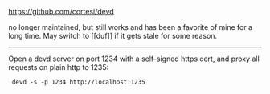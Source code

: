 https://github.com/cortesi/devd

no longer maintained, but still works and has been a favorite of mine for a long time. May switch to [[duf]] if it gets stale for some reason.

---

Open a devd server on port 1234 with a self-signed https cert, and proxy all requests on plain http to 1235:

```
 devd -s -p 1234 http://localhost:1235
 ```